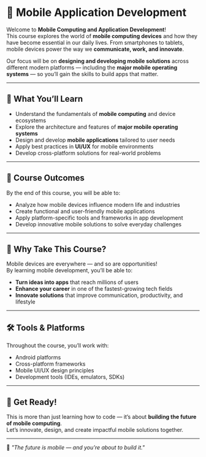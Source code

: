 # 📱 Mobile Application Development  

Welcome to **Mobile Computing and Application Development**!  
This course explores the world of **mobile computing devices** and how they have become essential in our daily lives. From smartphones to tablets, mobile devices power the way we **communicate, work, and innovate**.  

Our focus will be on **designing and developing mobile solutions** across different modern platforms — including the **major mobile operating systems** — so you’ll gain the skills to build apps that matter.  

---

## 🚀 What You’ll Learn
- Understand the fundamentals of **mobile computing** and device ecosystems  
- Explore the architecture and features of **major mobile operating systems**  
- Design and develop **mobile applications** tailored to user needs  
- Apply best practices in **UI/UX** for mobile environments  
- Develop cross-platform solutions for real-world problems  

---

## 🎯 Course Outcomes
By the end of this course, you will be able to:
- Analyze how mobile devices influence modern life and industries  
- Create functional and user-friendly mobile applications  
- Apply platform-specific tools and frameworks in app development  
- Develop innovative mobile solutions to solve everyday challenges  

---

## 📌 Why Take This Course?
Mobile devices are everywhere — and so are opportunities!  
By learning mobile development, you’ll be able to:
- **Turn ideas into apps** that reach millions of users  
- **Enhance your career** in one of the fastest-growing tech fields  
- **Innovate solutions** that improve communication, productivity, and lifestyle  

---

## 🛠 Tools & Platforms
Throughout the course, you’ll work with:
- Android platforms  
- Cross-platform frameworks  
- Mobile UI/UX design principles  
- Development tools (IDEs, emulators, SDKs)  

---

## 🌟 Get Ready!
This is more than just learning how to code — it’s about **building the future of mobile computing**.  
Let’s innovate, design, and create impactful mobile solutions together.  

---
📘 *"The future is mobile — and you’re about to build it."*
